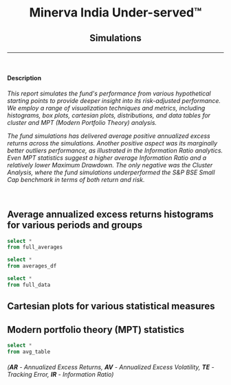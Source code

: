 # <p style="text-align:center"> Minerva India Under-served™ </p>


## <p style="text-align:center"> Simulations </p>
---

<br>


#### **Description**


_This report simulates the fund's performance from various hypothetical starting points to provide deeper insight into its risk-adjusted performance. We employ a range of visualization techniques and metrics, including histograms, box plots, cartesian plots, distributions, and data tables for cluster and MPT (Modern Portfolio Theory) analysis._

_The fund simulations has delivered average positive annualized excess returns across the simulations. Another positive aspect was its marginally better outliers performance, as illustrated in the Information Ratio analytics. Even MPT statistics suggest a higher average Information Ratio and a relatively lower Maximum Drawdown. The only negative was the Cluster Analysis, where the fund simulations underperformed the S&P BSE Small Cap benchmark in terms of both return and risk._

<br>

## Average annualized excess returns histograms for various periods and groups  
```sql avg
select *
from full_averages
```

<BarChart 
    data={avg}
    y="Annualized Excess Return %"
    x="Group" 
    series="Group" 
/>


```sql avg_df
select *
from averages_df
```

<BarChart 
    data={avg_df}
    y="Annualized Excess Return %"
    x="Group" 
    series="Holding Yrs"
    type=grouped
/>


```sql full_data
select *
from full_data
```
## Cartesian plots for various statistical measures

<ScatterPlot 
    data={full_data}
    y="Annualized Excess Return %"
    x="Annualized Excess Volatility %"
    series="Group"
/>

<ScatterPlot 
    data={full_data}
    y="Annualized Excess Return %"
    x="Information Ratio"
    series="Group"
/>

<ScatterPlot 
    data={full_data}
    y="Information Ratio"
    x="Annualized Excess Volatility %"
    series="Group"
/>

<ScatterPlot 
    data={full_data}
    y="Alpha"
    x="Beta"
    series="Group"
/>

<ScatterPlot 
    data={full_data}
    y="Information Ratio"
    x="Tracking Error"
    series="Group"
/>

## Modern portfolio theory (MPT) statistics

```sql avg_table
select *
from avg_table
```
###### (**AR** - Annualized Excess Returns, **AV** - Annualized Excess Volatility, **TE** - Tracking Error, **IR** - Information Ratio)

<DataTable data={avg_table}>
<Column id=Group/>
<Column id='AR' contentType=colorscale scaleColor=blue/>
<Column id=AV/>
<Column id=IR fmt=num2/>
<Column id=TE/>
<Column id=Alpha fmt=num2/>
<Column id=Beta/>
</DataTable>